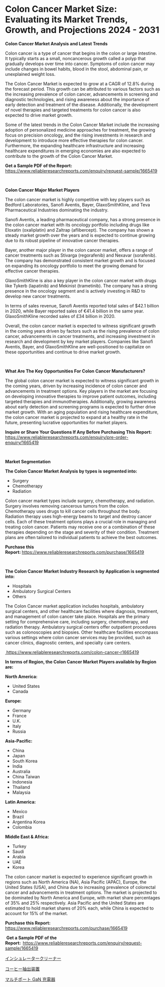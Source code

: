 <p><h1>Colon Cancer Market Size: Evaluating its Market Trends, Growth, and Projections 2024 - 2031</h1></p><p><strong>Colon Cancer Market Analysis and Latest Trends</strong></p>
<p><p>Colon cancer is a type of cancer that begins in the colon or large intestine. It typically starts as a small, noncancerous growth called a polyp that gradually develops over time into cancer. Symptoms of colon cancer may include changes in bowel habits, blood in the stool, abdominal pain, or unexplained weight loss.</p><p>The Colon Cancer Market is expected to grow at a CAGR of 12.8% during the forecast period. This growth can be attributed to various factors such as the increasing prevalence of colon cancer, advancements in screening and diagnostic technologies, and rising awareness about the importance of early detection and treatment of the disease. Additionally, the development of novel therapies and targeted treatments for colon cancer is also expected to drive market growth.</p><p>Some of the latest trends in the Colon Cancer Market include the increasing adoption of personalized medicine approaches for treatment, the growing focus on precision oncology, and the rising investments in research and development to introduce more effective therapies for colon cancer. Furthermore, the expanding healthcare infrastructure and increasing healthcare expenditures in emerging economies are also expected to contribute to the growth of the Colon Cancer Market.</p></p>
<p><strong>Get a Sample PDF of the Report:&nbsp;</strong> <a href="https://www.reliableresearchreports.com/enquiry/request-sample/1665419">https://www.reliableresearchreports.com/enquiry/request-sample/1665419</a></p>
<p>&nbsp;</p>
<p><strong>Colon Cancer Major Market Players</strong></p>
<p><p>The colon cancer market is highly competitive with key players such as Bedford Laboratories, Sanofi Aventis, Bayer, GlaxoSmithKline, and Teva Pharmaceutical Industries dominating the industry. </p><p>Sanofi Aventis, a leading pharmaceutical company, has a strong presence in the colon cancer market with its oncology portfolio including drugs like Eloxatin (oxaliplatin) and Zaltrap (aflibercept). The company has shown a steady market growth over the years and is expected to continue growing due to its robust pipeline of innovative cancer therapies.</p><p>Bayer, another major player in the colon cancer market, offers a range of cancer treatments such as Stivarga (regorafenib) and Nexavar (sorafenib). The company has demonstrated consistent market growth and is focused on expanding its oncology portfolio to meet the growing demand for effective cancer therapies.</p><p>GlaxoSmithKline is also a key player in the colon cancer market with drugs like Tykerb (lapatinib) and Mekinist (trametinib). The company has a strong presence in the oncology segment and is actively investing in R&D to develop new cancer treatments.</p><p>In terms of sales revenue, Sanofi Aventis reported total sales of $42.1 billion in 2020, while Bayer reported sales of €41.4 billion in the same year. GlaxoSmithKline recorded sales of £34 billion in 2020.</p><p>Overall, the colon cancer market is expected to witness significant growth in the coming years driven by factors such as the rising prevalence of colon cancer, advancements in cancer treatments, and increasing investment in research and development by key market players. Companies like Sanofi Aventis, Bayer, and GlaxoSmithKline are well-positioned to capitalize on these opportunities and continue to drive market growth.</p></p>
<p>&nbsp;</p>
<p><strong>What Are The Key Opportunities For Colon Cancer Manufacturers?</strong></p>
<p><p>The global colon cancer market is expected to witness significant growth in the coming years, driven by increasing incidence of colon cancer and advancements in treatment options. Key players in the market are focusing on developing innovative therapies to improve patient outcomes, including targeted therapies and immunotherapies. Additionally, growing awareness about early detection and screening programs is expected to further drive market growth. With an aging population and rising healthcare expenditure, the colon cancer market is projected to expand at a healthy rate in the future, presenting lucrative opportunities for market players.</p></p>
<p><strong>Inquire or Share Your Questions If Any Before Purchasing This Report:</strong> <a href="https://www.reliableresearchreports.com/enquiry/pre-order-enquiry/1665419">https://www.reliableresearchreports.com/enquiry/pre-order-enquiry/1665419</a></p>
<p>&nbsp;</p>
<p><strong>Market Segmentation</strong></p>
<p><strong>The Colon Cancer Market Analysis by types is segmented into:</strong></p>
<p><ul><li>Surgery</li><li>Chemotherapy</li><li>Radiation</li></ul></p>
<p><p>Colon cancer market types include surgery, chemotherapy, and radiation. Surgery involves removing cancerous tumors from the colon. Chemotherapy uses drugs to kill cancer cells throughout the body. Radiation therapy uses high-energy beams to target and destroy cancer cells. Each of these treatment options plays a crucial role in managing and treating colon cancer. Patients may receive one or a combination of these therapies depending on the stage and severity of their condition. Treatment plans are often tailored to individual patients to achieve the best outcomes.</p></p>
<p><strong>Purchase this Report:&nbsp;</strong><a href="https://www.reliableresearchreports.com/purchase/1665419">https://www.reliableresearchreports.com/purchase/1665419</a></p>
<p>&nbsp;</p>
<p><strong>The Colon Cancer Market Industry Research by Application is segmented into:</strong></p>
<p><ul><li>Hospitals</li><li>Ambulatory Surgical Centers</li><li>Others</li></ul></p>
<p><p>The Colon Cancer market application includes hospitals, ambulatory surgical centers, and other healthcare facilities where diagnosis, treatment, and management of colon cancer take place. Hospitals are the primary setting for comprehensive care, including surgery, chemotherapy, and radiation therapy. Ambulatory surgical centers offer outpatient procedures such as colonoscopies and biopsies. Other healthcare facilities encompass various settings where colon cancer services may be provided, such as cancer clinics, diagnostic centers, and specialty care centers.</p></p>
<p><a href="https://www.reliableresearchreports.com/colon-cancer-r1665419">&nbsp;https://www.reliableresearchreports.com/colon-cancer-r1665419</a></p>
<p><strong>In terms of Region, the Colon Cancer Market Players available by Region are:</strong></p>
<p>
    <p> <strong> North America: </strong>
        <ul>
            <li>United States</li>
            <li>Canada</li>
        </ul>
        </p> 
    <p> <strong> Europe: </strong>
        <ul>
            <li>Germany</li>
            <li>France</li>
            <li>U.K.</li>
            <li>Italy</li>
            <li>Russia</li>
        </ul>
        </p> 
    <p> <strong> Asia-Pacific: </strong>
        <ul>
            <li>China</li>
            <li>Japan</li>
            <li>South Korea</li>
            <li>India</li>
            <li>Australia</li>
            <li>China Taiwan</li>
            <li>Indonesia</li>
            <li>Thailand</li>
            <li>Malaysia</li>
        </ul>
        </p> 
    <p> <strong> Latin America: </strong>
        <ul>
            <li>Mexico</li>
            <li>Brazil</li>
            <li>Argentina Korea</li>
            <li>Colombia</li>
        </ul>
        </p> 
    <p> <strong> Middle East & Africa: </strong>
        <ul>
            <li>Turkey</li>
            <li>Saudi</li>
            <li>Arabia</li>
            <li>UAE</li>
            <li>Korea</li>
        </ul>
    </p>
    </p>
<p><p>The colon cancer market is expected to experience significant growth in regions such as North America (NA), Asia Pacific (APAC), Europe, the United States (USA), and China due to increasing prevalence of colorectal cancer and advancements in treatment options. The market is projected to be dominated by North America and Europe, with market share percentages of 35% and 25% respectively. Asia Pacific and the United States are estimated to hold market shares of 20% each, while China is expected to account for 15% of the market.</p></p>
<p><strong>Purchase this Report: </strong><a href="https://www.reliableresearchreports.com/purchase/1665419">https://www.reliableresearchreports.com/purchase/1665419</a></p>
<p>&nbsp;<strong>Get a Sample PDF of the Report:&nbsp;&nbsp;</strong><a href="https://www.reliableresearchreports.com/enquiry/request-sample/1665419">https://www.reliableresearchreports.com/enquiry/request-sample/1665419</a></p>
<p><strong></strong></p>
<p><p><a href="https://github.com/mm14022023/Market-Research-Report-List-1/blob/main/494625546626.md">インシュレータークリーナー</a></p><p><a href="https://medium.com/@jacobkelly525/%E3%82%B3%E3%83%BC%E3%83%92%E3%83%BC%E6%8A%BD%E5%87%BA%E8%A3%85%E7%BD%AE%E5%B8%82%E5%A0%B4%E3%83%A1%E3%83%88%E3%83%AA%E3%82%AF%E3%82%B9%E3%81%AE%E3%83%87%E3%82%B3%E3%83%BC%E3%83%87%E3%82%A3%E3%83%B3%E3%82%B0-%E5%B8%82%E5%A0%B4%E3%82%B7%E3%82%A7%E3%82%A2-%E3%83%88%E3%83%AC%E3%83%B3%E3%83%89-%E6%88%90%E9%95%B7%E3%83%91%E3%82%BF%E3%83%BC%E3%83%B3-94719e6eadce">コーヒー抽出装置</a></p><p><a href="https://github.com/RudySimonis2023/Market-Research-Report-List-1/blob/main/205329746627.md">マルチポート GaN 充電器</a></p></p>